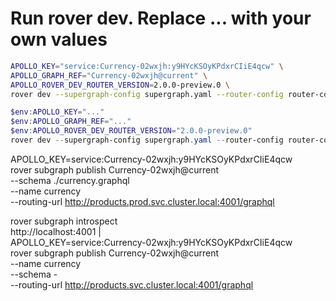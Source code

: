 # Run rover dev. Replace ... with your own values

```sh
APOLLO_KEY="service:Currency-02wxjh:y9HYcKSOyKPdxrCIiE4qcw" \
APOLLO_GRAPH_REF="Currency-02wxjh@current" \
APOLLO_ROVER_DEV_ROUTER_VERSION=2.0.0-preview.0 \
rover dev --supergraph-config supergraph.yaml --router-config router-config.yaml
```

```powershell
$env:APOLLO_KEY="..."
$env:APOLLO_GRAPH_REF="..."
$env:APOLLO_ROVER_DEV_ROUTER_VERSION="2.0.0-preview.0"
rover dev --supergraph-config supergraph.yaml --router-config router-config.yaml
```


APOLLO_KEY=service:Currency-02wxjh:y9HYcKSOyKPdxrCIiE4qcw \
  rover subgraph publish Currency-02wxjh@current \
  --schema ./currency.graphql \
  --name currency \
  --routing-url http://products.prod.svc.cluster.local:4001/graphql

  rover subgraph introspect \
  http://localhost:4001 | \
  APOLLO_KEY=service:Currency-02wxjh:y9HYcKSOyKPdxrCIiE4qcw \
  rover subgraph publish Currency-02wxjh@current \
  --name currency \
  --schema - \
  --routing-url http://products.svc.cluster.local:4001/graphql